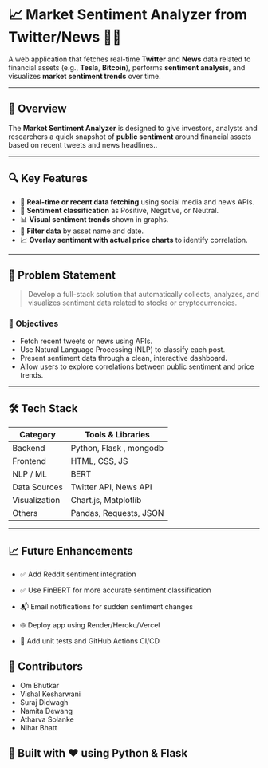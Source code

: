 # 📈 Market Sentiment Analyzer from Twitter/News 📰💬

A web application that fetches real-time **Twitter** and **News** data related to financial assets (e.g., **Tesla**, **Bitcoin**), performs **sentiment analysis**, and visualizes **market sentiment trends** over time.

---

## 🚀 Overview

The **Market Sentiment Analyzer** is designed to give investors, analysts and researchers a quick snapshot of **public sentiment** around financial assets based on recent tweets and news headlines..

---

## 🔍 Key Features

- 🔄 **Real-time or recent data fetching** using social media and news APIs.
- 💬 **Sentiment classification** as Positive, Negative, or Neutral.
- 📊 **Visual sentiment trends** shown in graphs.
- 📅 **Filter data** by asset name and date.
- 📈 **Overlay sentiment with actual price charts** to identify correlation.

---

## 🧠 Problem Statement

> Develop a full-stack solution that automatically collects, analyzes, and visualizes sentiment data related to stocks or cryptocurrencies.

### 🎯 Objectives

- Fetch recent tweets or news using APIs.
- Use Natural Language Processing (NLP) to classify each post.
- Present sentiment data through a clean, interactive dashboard.
- Allow users to explore correlations between public sentiment and price trends.

---

## 🛠️ Tech Stack

| Category       | Tools & Libraries                |
|----------------|----------------------------------|
| Backend        | Python, Flask , mongodb                 |
| Frontend       | HTML, CSS, JS                    |
| NLP / ML       | BERT                             |
| Data Sources   | Twitter API, News API            |
| Visualization  | Chart.js, Matplotlib             |
| Others         | Pandas, Requests, JSON           |

---

## 📈 Future Enhancements
- ✅ Add Reddit sentiment integration

- ✅ Use FinBERT for more accurate sentiment classification

- 📬 Email notifications for sudden sentiment changes

- 🌐 Deploy app using Render/Heroku/Vercel

- 🧪 Add unit tests and GitHub Actions CI/CD

## 🤝 Contributors
- Om Bhutkar
- Vishal Kesharwani
- Suraj Didwagh
- Namita Dewang
- Atharva Solanke
- Nihar Bhatt

## 🧠 Built with ❤️ using Python & Flask
